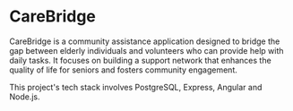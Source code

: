 # CareBridge
CareBridge is a community assistance application designed to bridge the gap between elderly individuals and volunteers who can provide help with daily tasks. It focuses on building a support network that enhances the quality of life for seniors and fosters community engagement.

This project's tech stack involves PostgreSQL, Express, Angular and Node.js.
